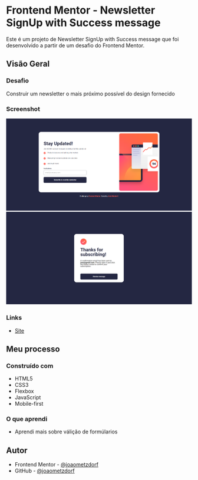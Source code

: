 # Frontend Mentor - Newsletter SignUp with Success message

Este é um projeto de Newsletter SignUp with Success message que foi desenvolvido a partir de um desafio do Frontend Mentor.

## Visão Geral

### Desafio

Construir um newsletter o mais próximo possível do design fornecido

### Screenshot

![](./newsletter-sign-up.png)
![](./newsletter-sign-up1.png)

### Links

- [Site](https://newsletter-sign-up-gray.vercel.app/)  

## Meu processo

### Construído com

- HTML5
- CSS3
- Flexbox
- JavaScript
- Mobile-first

### O que aprendi

- Aprendi mais sobre válição de formúlarios

## Autor

- Frontend Mentor - [@joaometzdorf](https://www.frontendmentor.io/profile/joaometzdorf)
- GitHub - [@joaometzdorf](https://www.github.com/joaometzdorf)
